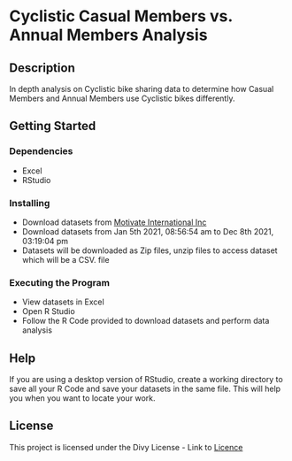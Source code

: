 # Cyclistic Casual Members vs. Annual Members Analysis

## Description
In depth analysis on Cyclistic bike sharing data to determine how Casual Members and Annual Members use Cyclistic bikes differently.

## Getting Started

### Dependencies 
* Excel
* RStudio

### Installing
* Download datasets from [Motivate International Inc](https://divvy-tripdata.s3.amazonaws.com/index.html) 
* Download datasets from Jan 5th 2021, 08:56:54 am to Dec 8th 2021, 03:19:04 pm 
* Datasets will be downloaded as Zip files, unzip files to access dataset which will be a CSV. file 

### Executing the Program
* View datasets in Excel 
* Open R Studio
* Follow the R Code provided to download datasets and perform data analysis

## Help
If you are using a desktop version of RStudio, create a working directory to save all your R Code and save your datasets in the same file. This will help you when you want to locate your work. 

## License 
This project is licensed under the Divy License - Link to [Licence](https://ride.divvybikes.com/data-license-agreement)

